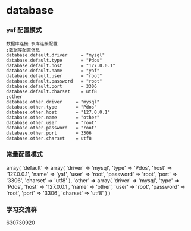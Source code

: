 # database
### yaf 配置模式
```
数据库连接 多库连接配置
;数据库配置信息
database.default.driver     = "mysql"
database.default.type       = "Pdos"
database.default.host       = "127.0.0.1"
database.default.name       = "yaf"
database.default.user       = "root"
database.default.password   = "root"
database.default.port       = 3306
database.default.charset    = utf8
;other
database.other.driver     = "mysql"
database.other.type       = "Pdos"
database.other.host       = "127.0.0.1"
database.other.name       = "other"
database.other.user       = "root"
database.other.password   = "root"
database.other.port       = 3306
database.other.charset    = utf8
```
### 常量配置模式
array(
    'default' => array(
        'driver' => 'mysql',
        'type' => 'Pdos',
        'host' => '127.0.0.1',
        'name' => 'yaf',
        'user' => 'root',
        'password' => 'root',
        'port' => '3306',
        'charset' => 'utf8'
    ),
    'other' => array(
        'driver'    => 'mysql',
        'type'      => 'Pdos',
        'host'      => '127.0.0.1',
        'name'      => 'other',
        'user'      => 'root',
        'password'  => 'root',
        'port'      => '3306',
        'charset'   => 'utf8'
    )
)
### 学习交流群
630730920
